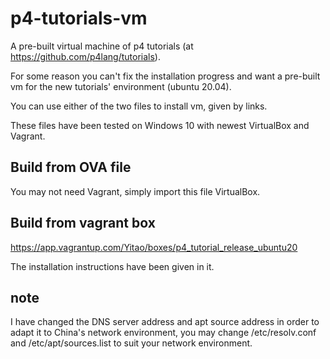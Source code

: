 # p4-tutorials-vm

A pre-built virtual machine of p4 tutorials (at https://github.com/p4lang/tutorials).

For some reason you can't fix the installation progress and want a pre-built vm for the new tutorials' environment (ubuntu 20.04).

You can use either of the two files to install vm, given by links.

These files have been tested on Windows 10 with newest VirtualBox and Vagrant.

## Build from OVA file

You may not need Vagrant, simply import this file VirtualBox.



## Build from vagrant box

https://app.vagrantup.com/Yitao/boxes/p4_tutorial_release_ubuntu20

The installation instructions have been given in it.

## note

I have changed the DNS server address and apt source address in order to adapt it to China's network environment, you may change /etc/resolv.conf and /etc/apt/sources.list to suit your network environment.
